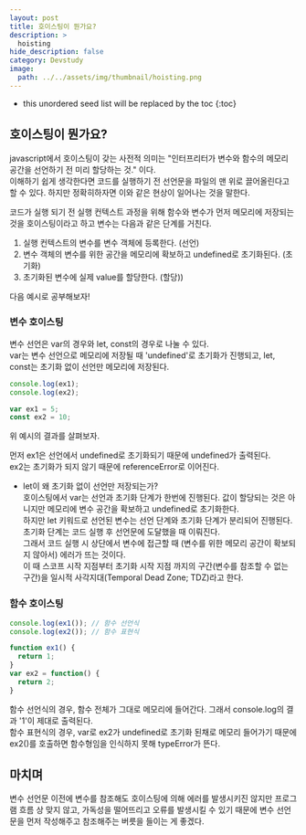 ```yaml
---
layout: post
title: 호이스팅이 뭔가요?
description: >
  hoisting
hide_description: false
category: Devstudy
image:
  path: ../../assets/img/thumbnail/hoisting.png
---
```




* this unordered seed list will be replaced by the toc
{:toc}

## 호이스팅이 뭔가요?

javascript에서 호이스팅이 갖는 사전적 의미는 "인터프리터가 변수와 함수의 메모리 공간을 선언하기 전 미리 할당하는 것." 이다.  
이해하기 쉽게 생각한다면 코드를 실행하기 전 선언문을 파일의 맨 위로 끌어올린다고 할 수 있다. 하지만 정확히하자면 이와 같은 현상이 일어나는 것을 말한다.


코드가 실행 되기 전 실행 컨텍스트 과정을 위해 함수와 변수가 먼저 메모리에 저장되는 것을 호이스팅이라고 하고 변수는 다음과 같은 단계를 거친다.

1. 실행 컨텍스트의 변수를 변수 객체에 등록한다. (선언)  
2. 변수 객체의 변수를 위한 공간을 메모리에 확보하고 undefined로 초기화된다. (초기화)  
3. 초기화된 변수에 실제 value를 할당한다. (할당))  

다음 예시로 공부해보자!



### 변수 호이스팅
변수 선언은 var의 경우와 let, const의 경우로 나눌 수 있다.  
var는 변수 선언으로 메모리에 저장될 때 'undefined'로 초기화가 진행되고, let, const는 초기화 없이 선언만 메모리에 저장된다.

``` javascript
console.log(ex1);
console.log(ex2);

var ex1 = 5;
const ex2 = 10;
```
위 예시의 결과를 살펴보자.

먼저 ex1은 선언에서 undefined로 초기화되기 때문에 undefined가 출력된다.  
ex2는 초기화가 되지 않기 때문에 referenceError로 이어진다.

+ let이 왜 초기화 없이 선언만 저장되는가?  
호이스팅에서 var는 선언과 초기화 단계가 한번에 진행된다. 값이 할당되는 것은 아니지만 메모리에 변수 공간을 확보하고 undefined로 초기화한다.  
하지만 let 키워드로 선언된 변수는 선언 단계와 초기화 단계가 분리되어 진행된다. 초기화 단계는 코드 실행 후 선언문에 도달했을 때 이뤄진다.  
그래서 코드 실행 시 상단에서 변수에 접근할 때 (변수를 위한 메모리 공간이 확보되지 않아서) 에러가 뜨는 것이다.  
이 때 스코프 시작 지점부터 초기화 시작 지점 까지의 구간(변수를 참조할 수 없는 구간)을 일시적 사각지대(Temporal Dead Zone; TDZ)라고 한다. 




### 함수 호이스팅
``` javascript
console.log(ex1()); // 함수 선언식
console.log(ex2()); // 함수 표현식

function ex1() {
  return 1;
}
var ex2 = function() {
  return 2;
}
```
함수 선언식의 경우, 함수 전체가 그대로 메모리에 들어간다. 그래서 console.log의 결과 '1'이 제대로 출력된다.  
함수 표현식의 경우, var로 ex2가 undefined로 초기화 된채로 메모리 들어가기 때문에 ex2()를 호출하면 함수형임을 인식하지 못해 typeError가 뜬다.


## 마치며
변수 선언문 이전에 변수를 참조해도 호이스팅에 의해 에러를 발생시키진 않지만 프로그램 흐름 상 맞지 않고, 가독성을 떨어뜨리고 오류를 발생시킬 수 있기 때문에 변수 선언문을 먼저 작성해주고 참조해주는 버릇을 들이는 게 좋겠다.
